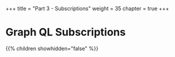 +++
title = "Part 3 - Subscriptions"
weight = 35
chapter = true
+++

# Graph QL Subscriptions

{{% children showhidden="false" %}}

